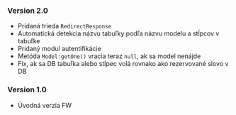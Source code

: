 ### Version 2.0
- Pridaná trieda `RedirectResponse`
- Automatická detekcia názvu tabuľky podľa názvu modelu a stĺpcov v tabuľke
- Pridaný modul autentifikácie
- Metóda `Model:getOne()` vracia teraz `null`, ak sa model nenájde
- Fix, ak sa DB tabuľka alebo stĺpec volá rovnako ako rezervované slovo v DB

### Version 1.0 
- Úvodná verzia FW